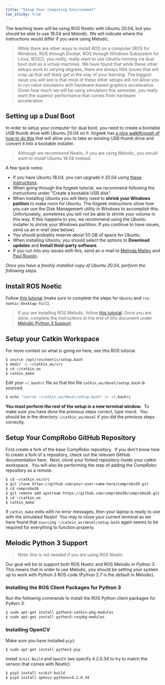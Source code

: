 ```yaml
---
title: "Setup Your Computing Environment"
toc_sticky: true
---
```


The teaching team will be using ROS Noetic with Ubuntu 20.04, but you should be able to use 18.04 and Melodic.  We will indicate where the instructions would differ if you were using Melodic.

> While there are other ways to install ROS on a computer (ROS for Windows, ROS through Docker, ROS through Windows Subsystem for Linux, ROS2), you really, really want to use Ubuntu running via dual boot (not as a virtual machine).  We have found that while these other setups work to varying degrees, there are always little issues that will crop up that will likely get in the way of your learning.  The biggest issue you will see is that most of these other setups will not allow you to run robot simulators with hardware-based graphics acceleration.  Given how much we will be using simulators this semester, you really want the superior performance that comes from hardware acceleration.


## Setting up a Dual Boot

In order to setup your computer for dual boot, you need to create a bootable USB thumb drive with Ubuntu 20.04 on it.  Itzgeek has [a nice walkthrough of how to do this](https://www.itzgeek.com/post/how-to-install-ubuntu-20-04-alongside-with-windows-10-in-dual-boot/) that will allow you to take an existing USB thumb drive and convert it into a bootable installer.

> Although we recommend Noetic, if you are using Melodic, you would want to install Ubuntu 18.04 instead.

A few quick notes:
* If you have Ubuntu 18.04, you can upgrade it 20.04 using [these instructions](https://ubuntu.com/blog/how-to-upgrade-from-ubuntu-18-04-lts-to-20-04-lts-today).
* When going through the Itzgeek tutorial, we recommend following the instructions under "Create a bootable USB disk".
* When installing Ubuntu you will likely need to **shrink your Windows patition** to make room for Ubuntu.  The Itzgeek instructions show how you can use the Disk Management utility in Windows to accomplish this.  Unfortunately, sometimes you will not be able to shrink your volume in this way.  If this happens to you, we recommend using the Ubuntu installer to shrink your Windows partition.  If you continue to have issues, send us an e-mail (see below).
* You should probably reserve about 50 GB of space for Ubuntu.
* When installing Ubuntu, you should select the options to **Download updates** and **Install third-party software**.
* If you run into any issues with this, send an e-mail to <a href="mailto:mmalley@olin.edu>">Melinda Malley</a> and <a href="mailto:paul.ruvolo@olin.edu">Paul Ruvolo</a>.


*Once you have a freshly installed copy of Ubuntu 20.04, perform the following steps.*

## Install ROS Noetic

Follow [this tutorial](http://wiki.ros.org/noetic/Installation) (make sure to complete the steps for ``Ubuntu`` and ``ros-noetic-desktop-full``).

> If you are installing ROS Melodic, follow [this tutorial](http://wiki.ros.org/melodic/Installation/Ubuntu).
> Once you are done, complete the instructions at the end of this document under <a href="#melodic-python-3-support">Melodic Python 3 Support</a>. 

## Setup your Catkin Workspace

For more context on what is going on here, see this ROS tutorial.

```bash
$ source /opt/ros/noetic/setup.bash
$ mkdir -p ~/catkin_ws/src
$ cd ~/catkin_ws
$ catkin_make
```

Edit your ``~/.bashrc`` file so that the file ``catkin_ws/devel/setup.bash`` is sourced.

```bash
$ echo "source ~/catkin_ws/devel/setup.bash" >> ~/.bashrc
```

**You must perform the rest of the setup in a new terminal window.**  To make sure you have done the previous steps correct, type roscd.  You should be in the directory ``~/catkin_ws/devel`` if you did the previous steps correctly. 

## Setup Your CompRobo GitHub Repository

First create a fork of the base CompRobo repository.  If you don't know how to create a fork of a repository, check out the relevant GitHub documentation here.  Next, clone your forked repository inside your catkin workspace.  You will also be performing the step of adding the CompRobo repository as a remote.

```bash
$ cd ~/catkin_ws/src
$ git clone https://github.com/your-user-name-here/comprobo20.git
$ cd comprobo20
$ git remote add upstream https://github.com/comprobo20/comprobo20.git
$ cd ~/catkin_ws
$ catkin_make
```

If ``catkin_make`` exits with no error messages, then your laptop is ready to use with the simulated Neato!  You may to close your current terminal as we have found that ``sourcing ~/catkin_ws/devel/setup.bash`` again seems to be required for everything to function properly.

## Melodic Python 3 Support

> Note: this is not needed if you are using ROS Noetic

Our goal will be to support both ROS Noetic and ROS Melodic *in Python 3*.  This means that in order to use Melodic, you should be setting your system up to work with Python 3 ROS code (Python 2.7 is the default in Melodic).

### Installing the ROS Client Packages for Python 3

Run the following commands to install the ROS Python client packages for Python 3.

```bash
$ sudo apt-get install python3-catkin-pkg-modules
$ sudo apt-get install python3-rospkg-modules
```

### Installing OpenCV

Make sure you have installed ``pip3``

```bash
$ sudo apt-get install python3-pip
```

Install ``Sckit-Build`` and ``OpenCV`` (we specify 4.2.0.34 to try to match the version that comes with Noetic)

```bash
$ pip3 install scikit-build
$ pip3 install opencv-python==4.2.0.34
```
